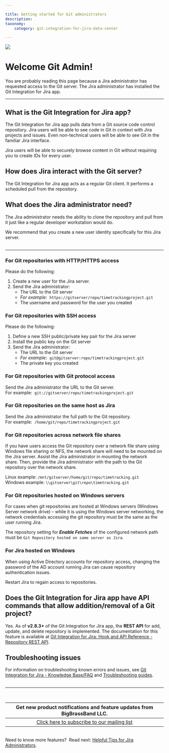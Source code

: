```yaml
---

title: Getting started for Git administrators
description:
taxonomy:
    category: git-integration-for-jira-data-center

---
```

![](/wp-content/uploads/gij-docs-introduction-bbb-overview_708.png)

# Welcome Git Admin!

You are probably reading this page because a Jira administrator has requested access to the Git server. The Jira administrator has installed the Git Integration for Jira app.

* * *

## What is the Git Integration for Jira app?

The Git Integration for Jira app pulls data from a Git source code control repository. Jira users will be able to see code in Git in context with Jira projects and issues. Even non-technical users will be able to see Git in the familiar Jira interface.

Jira users will be able to securely browse content in Git without requiring you to create IDs for every user.

## How does Jira interact with the Git server?

The Git Integration for Jira app acts as a regular Git client. It performs a scheduled pull from the repository.

## What does the Jira administrator need?

The Jira administrator needs the ability to clone the repository and pull from it just like a regular developer workstation would do.

We recommend that you create a new user identity specifically for this Jira server.
<br>
<br>
* * *

### For Git repositories with HTTP\/HTTPS access

Please do the following:

1.  Create a new user for the Jira server.
2.  Send the Jira administrator:
    *   The URL to the Git server
    *   _For example:_  `https://gitserver/repo/timetrackingproject.git`
    *   The username and password for the user you created

### For Git repositories with SSH access

Please do the following:
1.  Define a new SSH public/private key pair for the Jira server
2.  Install the public key on the Git server
3.  Send the Jira administrator:
    *   The URL to the Git server
    *   _For example:_  `git@gitserver:repo/timetrackingproject.git`
    *   The private key you created

### For Git repositories with Git protocol access

Send the Jira administrator the URL to the Git server.<br>
For example:  `git://gitserver/repo/timetrackingproject.git`

### For Git repositories on the same host as Jira

Send the Jira administrator the full path to the Git repository.<br>
For example:  `/home/git/repo/timetrackingproject.git`

### For Git repositories across network file shares

If you have users access the Git repository over a network file share using Windows file sharing or NFS, the network share will need to be mounted on the Jira server. Assist the Jira administrator in mounting the network share. Then, provide the Jira administrator with the path to the Git repository over the network share.

Linux example: `/mnt/gitserver/home/git/repo/timetracking.git`<br>
Windows example: `\\gitserver\git\repo\timetracking.git`

### For Git repositories hosted on Windows servers

For cases when git repositories are hosted at Windows servers (Windows Server network drive) – while it is using the Windows server networking, the network credentials accessing the git repository must be the same as the user running Jira.

The repository setting for _**Enable Fetches**_ of the configured network path must be `Git Repository hosted on same server as Jira`.

### For Jira hosted on Windows

When using Active Directory accounts for repository access, changing the password of the AD account running Jira can cause repository authentication issues.

Restart Jira to regain access to repositories.

## Does the Git Integration for Jira app have API commands that allow addition/removal of a Git project?

Yes. As of **v2.8.3+** of the Git Integration for Jira app, the **REST API** for add, update, and delete repository is implemented. The documentation for this feature is available at [Git Integration for Jira: Hook and API Reference - Repository REST API](/git-integration-for-jira-self-managed/repository-api).

## Troubleshooting issues

For information on troubleshooting known errors and issues, see [Git Integration for Jira - Knowledge Base/FAQ](/git-integration-for-jira-self-managed/frequently-asked-questions) and [Troubleshooting guides](/git-integration-for-jira-self-managed/troubleshooting-articles).
<br>
<br>
* * *
<br>

| **Get new product notifications and feature updates from BigBrassBand LLC.** |
|:---:|
| [Click here to subscribe to our mailing list](http://eepurl.com/hhfbwz) |

<br>
<div class="bbb-callout bbb--tip">
  <div class="irow">
    <div class="ilogobox">
      <span class="logoimg"></span>
    </div>
    <div class="imsgbox">
      Need to know more features?  Read next: <a href='https://bigbrassband.com/tips-for-jira-admins.html' target='_blank' alt='Opens in a new tab'>Helpful Tips for Jira Administrators</a>.
    </div>
  </div>
</div>

